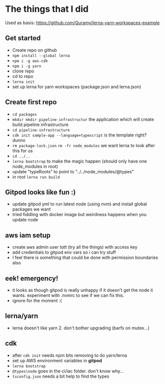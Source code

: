 # The things that I did

Used as basis: https://github.com/Quramy/lerna-yarn-workspaces-example



## Get started
* Create repo on github
* `npm install --global lerna`
* `npm i -g aws-cdk`
* `npm i -g yarn`
* clone repo
* cd to repo
* `lerna init`
* set up lerna for yarn workspaces (package.json and lerna.json)

## Create first repo
* `cd packages`
* `mkdir mkdir pipeline-infrastructur` the application which will create build pipeline infrastructure
* `cd pipeline-infrastructure`
* `cdk init sample-app --language=typescript` is the template right? dunno
* `rm package-lock.json` `rm -fr node_modules` we want lerna to look after this for us
* `cd ../..`
* `lerna bootstrap` to make the magic happen (should only have one node_modules in root)
* update "typeRoots" to point to "../../node_modules/@types"
* in root `lerna run build`

## Gitpod looks like fun :)

* update gitpod yml to run latest node (using nvm) and install global packages we want
* tried fiddling with docker image but weirdness happens when you update node

## aws iam setup

* create aws admin user *tatt* (try all the things) with access key
* add credentials to gitpod env vars so i can try stuff
* I feel there is something that could be done with permission boundaries also

## eek! emergency!

* it looks as though gitpod is really unhappy if it doesn't get the
node it wants. experiment with .nvmrc to see if we can fix this.
* ignore for the moment :(

## lerna/yarn
* lerna doesn't like yarn 2. don't bother upgrading (barfs on mutex...)

## cdk
* after `cdk init` needs npm bits removing to do yarn/lerna
* set up AWS environment variables in **gitpod**
* `lerna bootstrap`
* `@types\node` goes in the ci/iac folder. don't know why...
* `tsconfig.json` needs a bit help to find the types

